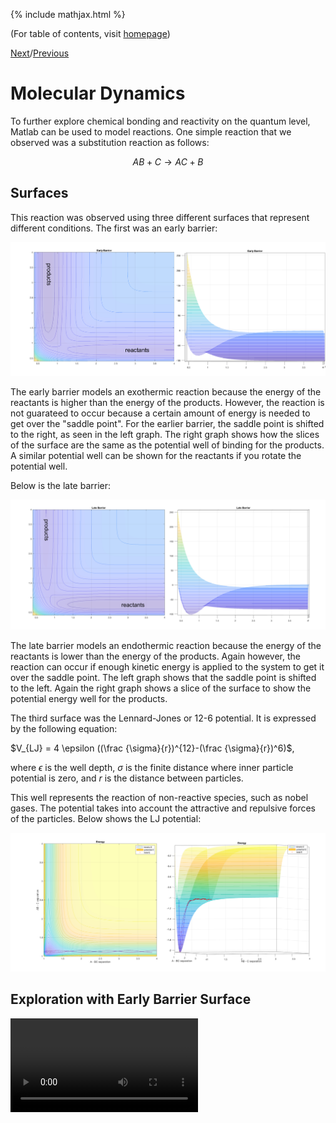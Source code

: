 {% include mathjax.html %}

(For table of contents, visit [homepage](/README.md))

[Next](.md)/[Previous](.md)

# Molecular Dynamics

To further explore chemical bonding and reactivity on the quantum level, Matlab can be used to model reactions. One simple reaction that we observed was a substitution reaction as follows:

$$AB + C \rightarrow AC + B$$

## Surfaces

This reaction was observed using three different surfaces that represent different conditions. The first was an early barrier:

![early barrier](/early_barrier.png)

The early barrier models an exothermic reaction because the energy of the reactants is higher than the energy of the products. However, the reaction is not guarateed to occur because a certain amount of energy is needed to get over the "saddle point". For the earlier barrier, the saddle point is shifted to the right, as seen in the left graph. The right graph shows how the slices of the surface are the same as the potential well of binding for the products. A similar potential well can be shown for the reactants if you rotate the potential well.

Below is the late barrier:

![late barrier](/late_barrier.png)

The late barrier models an endothermic reaction because the energy of the reactants is lower than the energy of the products. Again however, the reaction can occur if enough kinetic energy is applied to the system to get it over the saddle point. The left graph shows that the saddle point is shifted to the left. Again the right graph shows a slice of the surface to show the potential energy well for the products.

The third surface was the Lennard-Jones or 12-6 potential. It is expressed by the following equation:

$V_{LJ} = 4 \epsilon ((\frac {\sigma}{r})^{12}-(\frac {\sigma}{r})^6)$,

where $\epsilon$ is the well depth, $\sigma$ is the finite distance where inner particle potential is zero, and $r$ is the distance between particles. 

This well represents the reaction of non-reactive species, such as nobel gases. The potential takes into account the attractive and repulsive forces of the particles. Below shows the LJ potential:

![LJ](/LJ.png)

## Exploration with Early Barrier Surface

![doesn't make it](/early_surface_doesnt_make_it.mp4)

